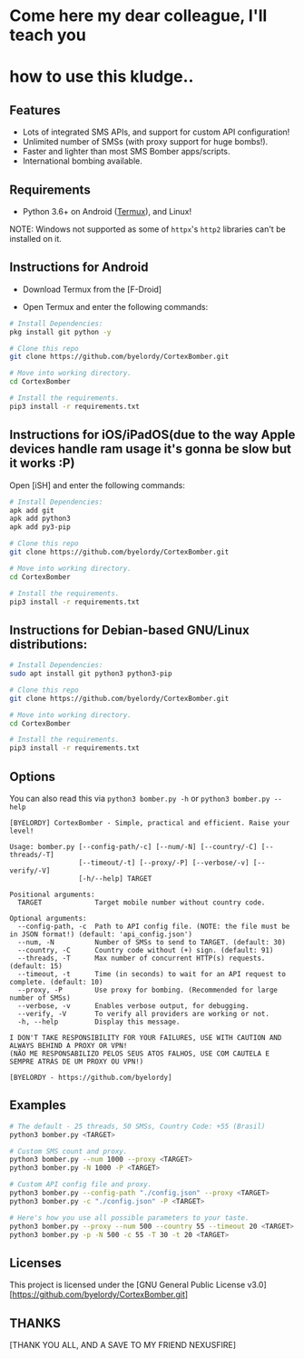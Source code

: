 # Come here my dear colleague, I'll teach you
# how to use this kludge..

## Features
- Lots of integrated SMS APIs, and support for custom API configuration!
- Unlimited number of SMSs (with proxy support for huge bombs!).
- Faster and lighter than most SMS Bomber apps/scripts.
- International bombing available.

## Requirements
- Python 3.6+ on Android ([Termux](https://termux.com)), and Linux!

NOTE: Windows not supported as some of `httpx`'s `http2` libraries can't be installed on it.


## Instructions for Android

- Download Termux from the [F-Droid]

- Open Termux and enter the following commands:

```bash
# Install Dependencies:
pkg install git python -y

# Clone this repo
git clone https://github.com/byelordy/CortexBomber.git

# Move into working directory.
cd CortexBomber

# Install the requirements.
pip3 install -r requirements.txt
```

## Instructions for iOS/iPadOS(due to the way Apple devices handle ram usage it's gonna be slow but it works :P)

Open [iSH] and enter the following commands:

```bash
# Install Dependencies:
apk add git
apk add python3
apk add py3-pip

# Clone this repo
git clone https://github.com/byelordy/CortexBomber.git

# Move into working directory.
cd CortexBomber

# Install the requirements.
pip3 install -r requirements.txt
```

## Instructions for Debian-based GNU/Linux distributions:

```bash
# Install Dependencies:
sudo apt install git python3 python3-pip

# Clone this repo
git clone https://github.com/byelordy/CortexBomber.git

# Move into working directory.
cd CortexBomber

# Install the requirements.
pip3 install -r requirements.txt
```

## Options
You can also read this via `python3 bomber.py -h` or `python3 bomber.py --help`

```
[BYELORDY] CortexBomber - Simple, practical and efficient. Raise your level!

Usage: bomber.py [--config-path/-c] [--num/-N] [--country/-C] [--threads/-T]
                 [--timeout/-t] [--proxy/-P] [--verbose/-v] [--verify/-V]
                 [-h/--help] TARGET

Positional arguments:
  TARGET             Target mobile number without country code.

Optional arguments:
  --config-path, -c  Path to API config file. (NOTE: the file must be in JSON format!) (default: 'api_config.json')
  --num, -N          Number of SMSs to send to TARGET. (default: 30)
  --country, -C      Country code without (+) sign. (default: 91)
  --threads, -T      Max number of concurrent HTTP(s) requests. (default: 15)
  --timeout, -t      Time (in seconds) to wait for an API request to complete. (default: 10)
  --proxy, -P        Use proxy for bombing. (Recommended for large number of SMSs)
  --verbose, -v      Enables verbose output, for debugging.
  --verify, -V       To verify all providers are working or not.
  -h, --help         Display this message.

I DON'T TAKE RESPONSIBILITY FOR YOUR FAILURES, USE WITH CAUTION AND ALWAYS BEHIND A PROXY OR VPN!
(NÃO ME RESPONSABILIZO PELOS SEUS ATOS FALHOS, USE COM CAUTELA E SEMPRE ATRÁS DE UM PROXY OU VPN!)

[BYELORDY - https://github.com/byelordy]
```

## Examples
```bash
# The default - 25 threads, 50 SMSs, Country Code: +55 (Brasil)
python3 bomber.py <TARGET>

# Custom SMS count and proxy.
python3 bomber.py --num 1000 --proxy <TARGET>
python3 bomber.py -N 1000 -P <TARGET>

# Custom API config file and proxy.
python3 bomber.py --config-path "./config.json" --proxy <TARGET>
python3 bomber.py -c "./config.json" -P <TARGET>

# Here's how you use all possible parameters to your taste.
python3 bomber.py --proxy --num 500 --country 55 --timeout 20 <TARGET>
python3 bomber.py -p -N 500 -c 55 -T 30 -t 20 <TARGET>
```


## Licenses
This project is licensed under the [GNU General Public License v3.0][https://github.com/byelordy/CortexBomber.git]


## THANKS
[THANK YOU ALL, AND A SAVE TO MY FRIEND NEXUSFIRE]
